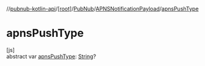 //[pubnub-kotlin-api](../../../../index.md)/[[root]](../../index.md)/[PubNub](../index.md)/[APNSNotificationPayload](index.md)/[apnsPushType](apns-push-type.md)

# apnsPushType

[js]\
abstract var [apnsPushType](apns-push-type.md): [String](https://kotlinlang.org/api/latest/jvm/stdlib/kotlin/-string/index.html)?
